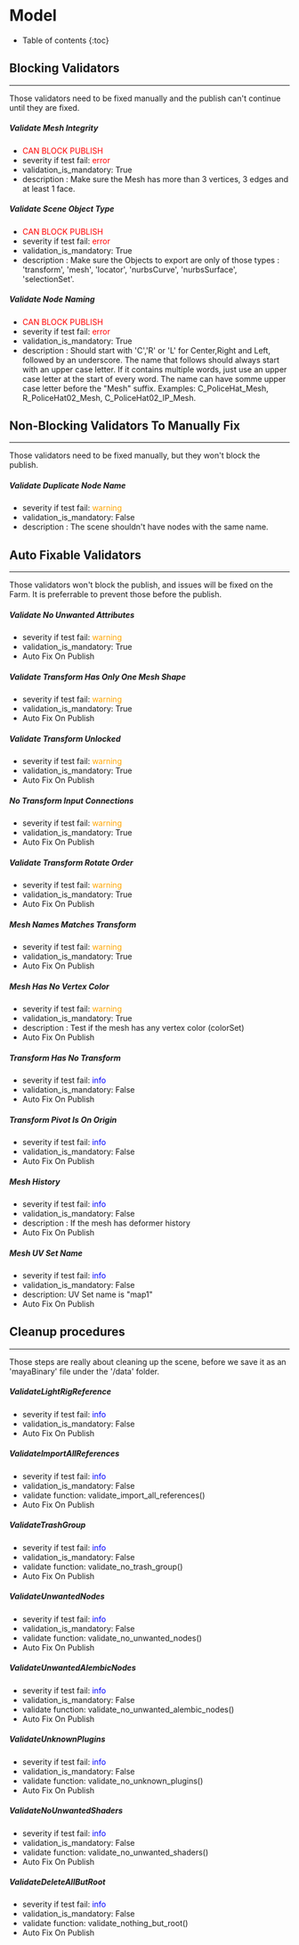 # Model

* Table of contents
{:toc}

## Blocking Validators 
***********************
Those validators need to be fixed manually and the publish can't continue until they are fixed.

##### Validate Mesh Integrity
* <span style="color:red">CAN BLOCK PUBLISH</span>
* severity if test fail: <span style="color:red">error</span>
* validation_is_mandatory: True
* description : Make sure the Mesh has more than 3 vertices, 3 edges and at least 1 face.

##### Validate Scene Object Type
* <span style="color:red">CAN BLOCK PUBLISH</span>
* severity if test fail: <span style="color:red">error</span>
* validation_is_mandatory: True
* description : Make sure the Objects to export are only of those types : 'transform', 'mesh', 'locator', 'nurbsCurve', 'nurbsSurface', 'selectionSet'.

##### Validate Node Naming
* <span style="color:red">CAN BLOCK PUBLISH</span>
* severity if test fail: <span style="color:red">error</span>
* validation_is_mandatory: True
* description : Should start with 'C','R' or 'L' for Center,Right and Left, followed by an underscore.
    The name that follows should always start with an upper case letter.
    If it contains multiple words, just use an upper case letter at the start of every word.
    The name can have somme upper case letter before the "Mesh" suffix.
    Examples: C_PoliceHat_Mesh, R_PoliceHat02_Mesh, C_PoliceHat02_IP_Mesh.


## Non-Blocking Validators To Manually Fix
***********************
Those validators need to be fixed manually, but they won't block the publish.

##### Validate Duplicate Node Name
* severity if test fail: <span style="color:orange">warning</span>
* validation_is_mandatory: False
* description : The scene shouldn't have nodes with the same name. 


## Auto Fixable Validators
***********************
Those validators won't block the publish, and issues will be fixed on the Farm. It is preferrable to prevent those before the publish. 

##### Validate No Unwanted Attributes
* severity if test fail: <span style="color:orange">warning</span>
* validation_is_mandatory: True
* Auto Fix On Publish

##### Validate Transform Has Only One Mesh Shape
* severity if test fail: <span style="color:orange">warning</span>
* validation_is_mandatory: True
* Auto Fix On Publish

##### Validate Transform Unlocked
* severity if test fail: <span style="color:orange">warning</span>
* validation_is_mandatory: True
* Auto Fix On Publish

##### No Transform Input Connections
* severity if test fail: <span style="color:orange">warning</span>
* validation_is_mandatory: True
* Auto Fix On Publish

##### Validate Transform Rotate Order
* severity if test fail: <span style="color:orange">warning</span>
* validation_is_mandatory: True
* Auto Fix On Publish

##### Mesh Names Matches Transform
* severity if test fail: <span style="color:orange">warning</span>
* validation_is_mandatory: True
* Auto Fix On Publish

##### Mesh Has No Vertex Color
* severity if test fail: <span style="color:orange">warning</span>
* validation_is_mandatory: True
* description : Test if the mesh has any vertex color (colorSet)
* Auto Fix On Publish

##### Transform Has No Transform
* severity if test fail: <span style="color:blue">info</span>
* validation_is_mandatory: False
* Auto Fix On Publish

##### Transform Pivot Is On Origin
* severity if test fail: <span style="color:blue">info</span>
* validation_is_mandatory: False
* Auto Fix On Publish

##### Mesh History
* severity if test fail: <span style="color:blue">info</span>
* validation_is_mandatory: False
* description : If the mesh has deformer history
* Auto Fix On Publish

#####  Mesh UV Set Name
* severity if test fail: <span style="color:blue">info</span>
* validation_is_mandatory: False
* description: UV Set name is "map1"
* Auto Fix On Publish


## Cleanup procedures
**********************
Those steps are really about cleaning up the scene, before we save it as an 'mayaBinary' file under the '/data' folder.

##### ValidateLightRigReference
* severity if test fail: <span style="color:blue">info</span>
* validation_is_mandatory: False
* Auto Fix On Publish

##### ValidateImportAllReferences
* severity if test fail: <span style="color:blue">info</span>
* validation_is_mandatory: False
* validate function: validate_import_all_references()
* Auto Fix On Publish

##### ValidateTrashGroup
* severity if test fail: <span style="color:blue">info</span>
* validation_is_mandatory: False
* validate function: validate_no_trash_group()
* Auto Fix On Publish

##### ValidateUnwantedNodes
* severity if test fail: <span style="color:blue">info</span>
* validation_is_mandatory: False
* validate function: validate_no_unwanted_nodes()
* Auto Fix On Publish

##### ValidateUnwantedAlembicNodes
* severity if test fail: <span style="color:blue">info</span>
* validation_is_mandatory: False
* validate function: validate_no_unwanted_alembic_nodes()
* Auto Fix On Publish

##### ValidateUnknownPlugins
* severity if test fail: <span style="color:blue">info</span>
* validation_is_mandatory: False
* validate function: validate_no_unknown_plugins()
* Auto Fix On Publish

##### ValidateNoUnwantedShaders
* severity if test fail: <span style="color:blue">info</span>
* validation_is_mandatory: False
* validate function: validate_no_unwanted_shaders()
* Auto Fix On Publish

##### ValidateDeleteAllButRoot
* severity if test fail: <span style="color:blue">info</span>
* validation_is_mandatory: False
* validate function: validate_nothing_but_root()
* Auto Fix On Publish

